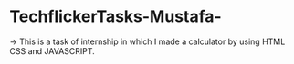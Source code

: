 # TechflickerTasks-Mustafa-
-> This is a task of internship in which I made a calculator by using HTML CSS and JAVASCRIPT.
